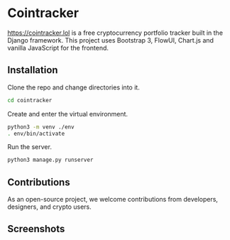 # Cointracker

https://cointracker.lol is a free cryptocurrency portfolio tracker built in the Django framework. This project uses Bootstrap 3, FlowUI, Chart.js and vanilla JavaScript for the frontend. 

## Installation
Clone the repo and change directories into it.
```bash
cd cointracker
```

Create and enter the virtual environment.
```bash
python3 -m venv ./env
. env/bin/activate
```

Run the server. 
```bash
python3 manage.py runserver
```

## Contributions

As an open-source project, we welcome contributions from developers, designers, and crypto users.

## Screenshots
